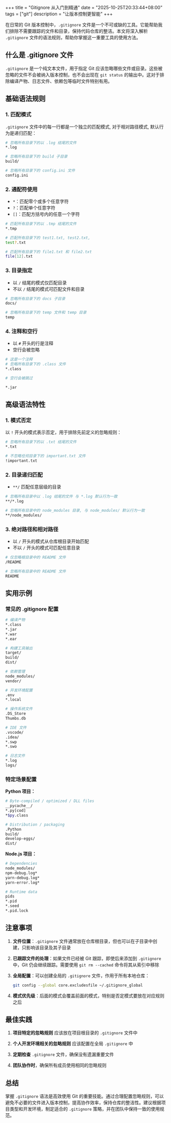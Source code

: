 +++
title = "Gitignore 从入门到精通"
date = "2025-10-25T20:33:44+08:00"
tags = ["git"]
description = "让版本控制更智能"
+++

在日常的 Git 版本控制中，`.gitignore` 文件是一个不可或缺的工具。它能帮助我们排除不需要跟踪的文件和目录，保持代码仓库的整洁。本文将深入解析 `.gitignore` 文件的语法规则，帮助你掌握这一重要工具的使用方法。

## 什么是 .gitignore 文件

`.gitignore` 是一个纯文本文件，用于指定 Git 应该忽略哪些文件或目录。这些被忽略的文件不会被纳入版本控制，也不会出现在 `git status` 的输出中。这对于排除编译产物、日志文件、依赖包等临时文件特别有用。

## 基础语法规则

### 1. 匹配模式

`.gitignore` 文件中的每一行都是一个独立的匹配模式, 对于相对路径模式, 默认行为是递归匹配：

```bash
# 忽略所有目录下的以 .log 结尾的文件
*.log

# 忽略所有目录下的 build 子目录
build/

# 忽略所有目录下的 config.ini 文件
config.ini
```

### 2. 通配符使用

- `*`：匹配零个或多个任意字符
- `?`：匹配单个任意字符
- `[]`：匹配方括号内的任意一个字符

```bash
# 匹配所有目录下的以 .tmp 结尾的文件
*.tmp

# 匹配所有目录下的 test1.txt, test2.txt,
test?.txt

# 匹配所有目录下的 file1.txt 和 file2.txt
file[12].txt
```

### 3. 目录指定

- 以 `/` 结尾的模式仅匹配目录
- 不以 `/` 结尾的模式可匹配文件和目录

```bash
# 忽略所有目录下的 docs 子目录
docs/

# 忽略所有目录下的 temp 文件和 temp 目录
temp
```

### 4. 注释和空行

- 以 `#` 开头的行是注释
- 空行会被忽略

```bash
# 这是一个注释
# 忽略所有目录下的 .class 文件
*.class

# 空行会被跳过

*.jar
```

## 高级语法特性

### 1. 模式否定

以 `!` 开头的模式表示否定，用于排除先前定义的忽略规则：

```bash
# 忽略所有目录下的以 .txt 结尾的文件
*.txt

# 不忽略任何目录下的 important.txt 文件
!important.txt
```

### 2. 目录递归匹配

- `**/` 匹配任意层级的目录

```bash
# 忽略所有目录中以 .log 结尾的文件 与 *.log 默认行为一致
**/*.log

# 忽略所有目录中的 node_modules 目录, 与 node_modules/ 默认行为一致
**/node_modules/
```

### 3. 绝对路径和相对路径

- 以 `/` 开头的模式从仓库根目录开始匹配
- 不以 `/` 开头的模式可匹配任意目录

```bash
# 仅忽略根目录中的 README 文件
/README

# 忽略所有目录中的 README 文件
README
```

## 实用示例

### 常见的 .gitignore 配置

```bash
# 编译产物
*.class
*.jar
*.war
*.ear

# 构建工具输出
target/
build/
dist/

# 依赖管理
node_modules/
vendor/

# 开发环境配置
.env
*.local

# 操作系统文件
.DS_Store
Thumbs.db

# IDE 文件
.vscode/
.idea/
*.swp
*.swo

# 日志文件
*.log
logs/
```

### 特定场景配置

**Python 项目：**

```bash
# Byte-compiled / optimized / DLL files
__pycache__/
*.py[cod]
*$py.class

# Distribution / packaging
.Python
build/
develop-eggs/
dist/
```

**Node.js 项目：**

```bash
# Dependencies
node_modules/
npm-debug.log*
yarn-debug.log*
yarn-error.log*

# Runtime data
pids
*.pid
*.seed
*.pid.lock
```

## 注意事项

1. **文件位置**：`.gitignore` 文件通常放在仓库根目录，但也可以在子目录中创建，只影响该目录及其子目录

2. **已跟踪文件的处理**：如果文件已经被 Git 跟踪，即使后来添加到 `.gitignore` 中，Git 仍会继续跟踪。需要使用 `git rm --cached` 命令将其从索引中移除

3. **全局配置**：可以创建全局的 `.gitignore` 文件，作用于所有本地仓库：

   ```bash
   git config --global core.excludesfile ~/.gitignore_global
   ```

4. **模式优先级**：后面的模式会覆盖前面的模式，特别是否定模式要放在对应规则之后

## 最佳实践

1. **项目特定的忽略规则** 应该放在项目根目录的 `.gitignore` 文件中

2. **个人开发环境相关的忽略规则** 应该配置在全局 `.gitignore` 中

3. **定期检查** `.gitignore` 文件，确保没有遗漏重要文件

4. **团队协作时**，确保所有成员使用相同的忽略规则

## 总结

掌握 `.gitignore` 语法是高效使用 Git 的重要技能。通过合理配置忽略规则，可以避免不必要的文件进入版本控制，提高协作效率，保持仓库的整洁性。建议根据项目类型和开发环境，制定适合的 `.gitignore` 策略，并在团队中保持一致的使用规范。
